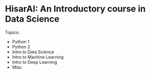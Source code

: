 # HisarAI: An Introductory course in Data Science




Topics:
  - Python 1
  - Python 2
  - Intro to Data Science
  - Intro to Machine Learning
  - Intro to Deep Learning
  - Misc
